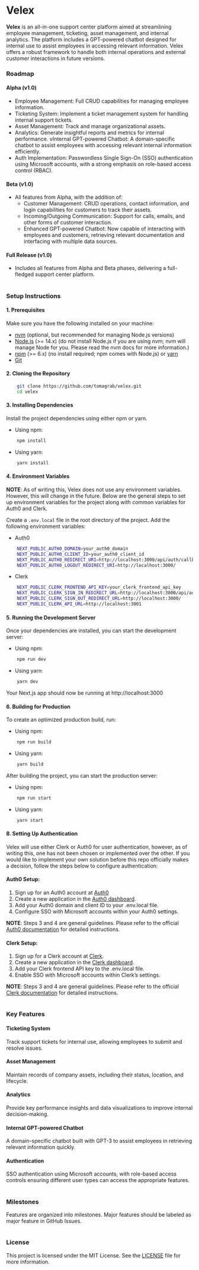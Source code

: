 # Velex

**Velex** is an all-in-one support center platform aimed at streamlining employee management, ticketing, asset management, and internal analytics. The platform includes a GPT-powered chatbot designed for internal use to assist employees in accessing relevant information. Velex offers a robust framework to handle both internal operations and external customer interactions in future versions.

### Roadmap

#### Alpha (v1.0)

- Employee Management: Full CRUD capabilities for managing employee information.
- Ticketing System: Implement a ticket management system for handling internal support tickets.
- Asset Management: Track and manage organizational assets.
- Analytics: Generate insightful reports and metrics for internal performance.
  vInternal GPT-powered Chatbot: A domain-specific chatbot to assist employees with accessing relevant internal information efficiently.
- Auth Implementation: Passwordless Single Sign-On (SSO) authentication using Microsoft accounts, with a strong emphasis on role-based access control (RBAC).

#### Beta (v1.0)

- All features from Alpha, with the addition of:
  - Customer Management: CRUD operations, contact information, and login capabilities for customers to track their assets.
  - Incoming/Outgoing Communication: Support for calls, emails, and other forms of customer interaction.
  - Enhanced GPT-powered Chatbot: Now capable of interacting with employees and customers, retrieving relevant documentation and interfacing with multiple data sources.

#### Full Release (v1.0)

- Includes all features from Alpha and Beta phases, delivering a full-fledged support center platform.

#

### Setup Instructions

#### 1. Prerequisites

Make sure you have the following installed on your machine:

- [nvm](https://github.com/nvm-sh/nvm/blob/master/README.md) (optional, but recommended for managing Node.js versions)
- [Node.js](https://nodejs.org/en) (>= 14.x) (do not install Node.js if you are using nvm; nvm will manage Node for you. Please read the nvm docs for more information.)
- [npm](https://www.npmjs.com/) (>= 6.x) (no install required; npm comes with Node.js) or [yarn](https://yarnpkg.com/getting-started/install)
- [Git](https://git-scm.com/downloads)

#### 2. Cloning the Repository

```bash
    git clone https://github.com/tomagrab/velex.git
    cd velex
```

#### 3. Installing Dependencies

Install the project dependencies using either npm or yarn.

- Using npm:

```bash
    npm install
```

- Using yarn:

```bash
    yarn install
```

#### 4. Environment Variables

**NOTE**: As of writing this, Velex does not use any environment variables. However, this will change in the future. Below are the general steps to set up environment variables for the project along with common variables for Auth0 and Clerk.

Create a `.env.local` file in the root directory of the project. Add the following environment variables:

- Auth0

```bash
    NEXT_PUBLIC_AUTH0_DOMAIN=your_auth0_domain
    NEXT_PUBLIC_AUTH0_CLIENT_ID=your_auth0_client_id
    NEXT_PUBLIC_AUTH0_REDIRECT_URI=http://localhost:3000/api/auth/callback
    NEXT_PUBLIC_AUTH0_LOGOUT_REDIRECT_URI=http://localhost:3000/
```

- Clerk

```bash
    NEXT_PUBLIC_CLERK_FRONTEND_API_KEY=your_clerk_frontend_api_key
    NEXT_PUBLIC_CLERK_SIGN_IN_REDIRECT_URL=http://localhost:3000/api/auth/callback
    NEXT_PUBLIC_CLERK_SIGN_OUT_REDIRECT_URL=http://localhost:3000/
    NEXT_PUBLIC_CLERK_API_URL=http://localhost:3001
```

#### 5. Running the Development Server

Once your dependencies are installed, you can start the development server:

- Using npm:

```bash
    npm run dev
```

- Using yarn:

```bash
    yarn dev
```

Your Next.js app should now be running at http://localhost:3000

#### 6. Building for Production

To create an optimized production build, run:

- Using npm:

```bash
    npm run build
```

- Using yarn:

```bash
    yarn build
```

After building the project, you can start the production server:

- Using npm:

```bash
    npm run start
```

- Using yarn:

```bash
    yarn start
```

#### 8. Setting Up Authentication

Velex will use either Clerk or Auth0 for user authentication, however, as of writing this, one has not been chosen or implemented over the other. If you would like to implement your own solution before this repo officially makes a decision, follow the steps below to configure authentication:

#### Auth0 Setup:

1. Sign up for an Auth0 account at [Auth0](https://auth0.com/signup?place=header&type=button&text=sign%20up)
2. Create a new application in the [Auth0 dashboard](https://manage.auth0.com/dashboard).
3. Add your Auth0 domain and client ID to your .env.local file.
4. Configure SSO with Microsoft accounts within your Auth0 settings.

**NOTE**: Steps 3 and 4 are general guidelines. Please refer to the official [Auth0 documentation](https://auth0.com/docs/quickstart/webapp/nextjs/interactive) for detailed instructions.

#### Clerk Setup:

1. Sign up for a Clerk account at [Clerk](https://dashboard.clerk.com/sign-up?redirect_url=https%3A%2F%2Fdashboard.clerk.com%2F).
2. Create a new application in the [Clerk dashboard](https://dashboard.clerk.com/).
3. Add your Clerk frontend API key to the .env.local file.
4. Enable SSO with Microsoft accounts within Clerk’s settings.

**NOTE**: Steps 3 and 4 are general guidelines. Please refer to the official [Clerk documentation](https://clerk.com/docs/quickstarts/nextjs) for detailed instructions.

#

### Key Features

#### Ticketing System

Track support tickets for internal use, allowing employees to submit and resolve issues.

#### Asset Management

Maintain records of company assets, including their status, location, and lifecycle.

#### Analytics

Provide key performance insights and data visualizations to improve internal decision-making.

#### Internal GPT-powered Chatbot

A domain-specific chatbot built with GPT-3 to assist employees in retrieving relevant information quickly.

#### Authentication

SSO authentication using Microsoft accounts, with role-based access controls ensuring different user types can access the appropriate features.

#

### Milestones

Features are organized into milestones. Major features should be labeled as major feature in GitHub Issues.

#

### License

This project is licensed under the MIT License. See the [LICENSE](https://github.com/tomagrab/velex/blob/dev/LICENSE.md) file for more information.
